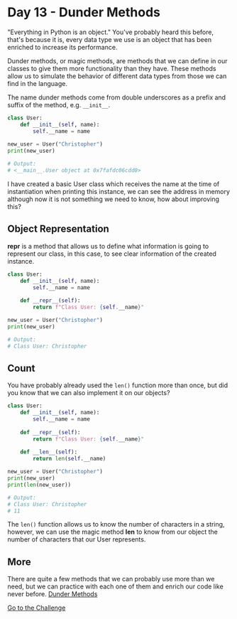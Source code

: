 # Day 13 - Dunder Methods

"Everything in Python is an object." You've probably heard this before, that's because it is, every data type we use is an object that has been enriched to increase its performance.

Dunder methods, or magic methods, are methods that we can define in our classes to give them more functionality than they have. These methods allow us to simulate the behavior of different data types from those we can find in the language.

The name dunder methods come from double underscores as a prefix and suffix of the method, e.g. `__init__`.

```python
class User:
    def __init__(self, name):
        self.__name = name
    
new_user = User("Christopher")
print(new_user)

# Output:
# <__main__.User object at 0x7fafdc06cdd0>
```

I have created a basic User class which receives the name at the time of instantiation when printing this instance, we can see the address in memory although now it is not something we need to know, how about improving this?

## Object Representation

**__repr__** is a method that allows us to define what information is going to represent our class, in this case, to see clear information of the created instance.

```python
class User:
    def __init__(self, name):
        self.__name = name
    
    def __repr__(self):
        return f"Class User: {self.__name}"

new_user = User("Christopher")
print(new_user)

# Output:
# Class User: Christopher
```

## Count

You have probably already used the `len()` function more than once, but did you know that we can also implement it on our objects?

```python
class User:
    def __init__(self, name):
        self.__name = name
    
    def __repr__(self):
        return f"Class User: {self.__name}"
    
    def __len__(self):
        return len(self.__name)

new_user = User("Christopher")
print(new_user)
print(len(new_user))

# Output:
# Class User: Christopher
# 11
```

The `len()` function allows us to know the number of characters in a string, however, we can use the magic method __len__ to know from our object the number of characters that our User represents.

## More

There are quite a few methods that we can probably use more than we need, but we can practice with each one of them and enrich our code like never before. [Dunder Methods](https://docs.python.org/3/reference/datamodel.html)

[Go to the Challenge](exercise.py)